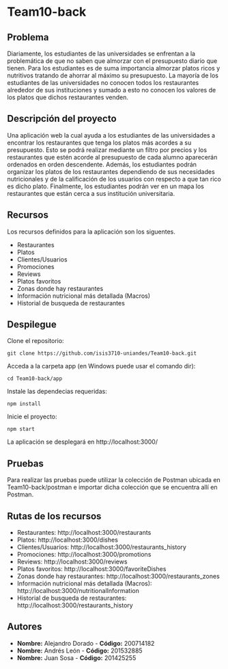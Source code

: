 # Team10-back

## Problema
Diariamente, los estudiantes de las  universidades se enfrentan a la problemática de que no saben que almorzar con el presupuesto diario  que tienen. Para los estudiantes es de suma importancia almorzar platos ricos y nutritivos tratando de ahorrar al máximo su presupuesto.  La mayoría de los estudiantes de las universidades no conocen todos los restaurantes alrededor de sus instituciones y sumado a esto no conocen los valores de los platos que dichos restaurantes venden.

## Descripción del proyecto
Una aplicación web la cual ayuda a los estudiantes de las universidades a encontrar los restaurantes que tenga los platos más acordes a su presupuesto. Esto se podrá realizar mediante un filtro por precios y los restaurantes que estén acorde al presupuesto de cada alumno aparecerán ordenados en orden descendente. Además, los estudiantes podrán organizar los platos de los restaurantes dependiendo de sus necesidades nutricionales y de la calificación de los usuarios con respecto a que tan rico es dicho plato. Finalmente, los estudiantes podrán ver en un mapa los restaurantes que están cerca a sus institución universitaria. 

## Recursos
Los recursos definidos para la aplicación son los siguentes.

* Restaurantes
* Platos
* Clientes/Usuarios
* Promociones
* Reviews
* Platos favoritos
* Zonas donde hay restaurantes  
* Información nutricional más detallada (Macros)
* Historial de busqueda de restaurantes

## Despilegue

Clone el repositorio:

    git clone https://github.com/isis3710-uniandes/Team10-back.git
   
Acceda a la carpeta app (en Windows puede usar el comando dir):

    cd Team10-back/app 
    
Instale las dependecias requeridas:

    npm install

Inicie el proyecto:
    
    npm start
    
La aplicación se desplegará en http://localhost:3000/

## Pruebas

Para realizar las pruebas puede utilizar la colección de Postman ubicada en Team10-back/postman e importar dicha colección que se encuentra allí en Postman.

## Rutas de los recursos

* Restaurantes: http://localhost:3000/restaurants
* Platos: http://localhost:3000/dishes
* Clientes/Usuarios: http://localhost:3000/restaurants_history 
* Promociones: http://localhost:3000/promotions
* Reviews: http://localhost:3000/reviews
* Platos favoritos: http://localhost:3000/favoriteDishes
* Zonas donde hay restaurantes: http://localhost:3000/restaurants_zones  
* Información nutricional más detallada (Macros): http://localhost:3000/nutritionalInformation
* Historial de busqueda de restaurantes: http://localhost:3000/restaurants_history

## Autores

* **Nombre:** Alejandro Dorado - **Código:** 200714182
* **Nombre:** Andrés León - **Código:** 201532885
* **Nombre:** Juan Sosa - **Código:** 201425255
